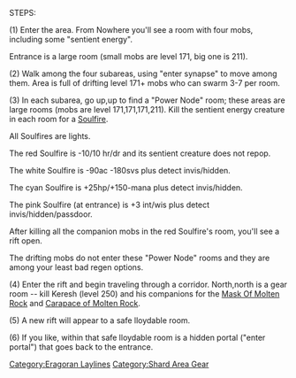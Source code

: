 STEPS:

\(1\) Enter the area. From Nowhere you'll see a room with four mobs,
including some "sentient energy".

Entrance is a large room (small mobs are level 171, big one is 211).

\(2\) Walk among the four subareas, using "enter synapse" to move among
them. Area is full of drifting level 171+ mobs who can swarm 3-7 per
room.

\(3\) In each subarea, go up,up to find a "Power Node" room; these areas
are large rooms (mobs are level 171,171,171,211). Kill the sentient
energy creature in each room for a [Soulfire](Soulfire "wikilink").

All Soulfires are lights.

The red Soulfire is -10/10 hr/dr and its sentient creature does not
repop.

The white Soulfire is -90ac -180svs plus detect invis/hidden.

The cyan Soulfire is +25hp/+150-mana plus detect invis/hidden.

The pink Soulfire (at entrance) is +3 int/wis plus detect
invis/hidden/passdoor.

After killing all the companion mobs in the red Soulfire's room, you'll
see a rift open.

The drifting mobs do not enter these "Power Node" rooms and they are
among your least bad regen options.

\(4\) Enter the rift and begin traveling through a corridor. North,north
is a gear room -- kill Keresh (level 250) and his companions for the
[Mask Of Molten Rock](Mask_Of_Molten_Rock "wikilink") and [Carapace of
Molten Rock](Carapace_of_Molten_Rock "wikilink").

\(5\) A new rift will appear to a safe lloydable room.

\(6\) If you like, within that safe lloydable room is a hidden portal
("enter portal") that goes back to the entrance.

[Category:Eragoran Laylines](Category:Eragoran_Laylines "wikilink")
[Category:Shard Area Gear](Category:Shard_Area_Gear "wikilink")
